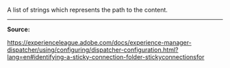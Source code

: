 A list of strings which represents the path to the content.

---

**Source:**

https://experienceleague.adobe.com/docs/experience-manager-dispatcher/using/configuring/dispatcher-configuration.html?lang=en#identifying-a-sticky-connection-folder-stickyconnectionsfor
